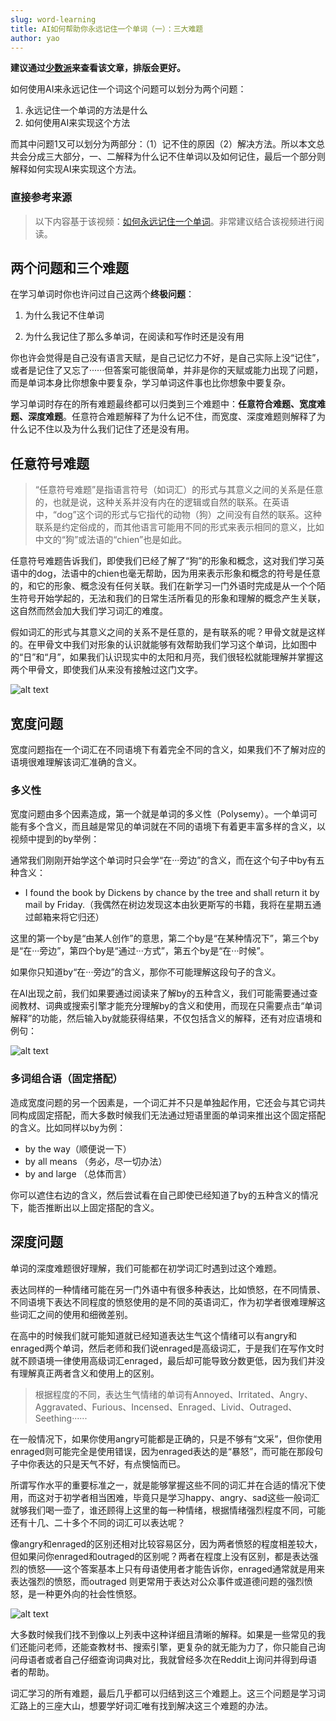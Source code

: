 ```yaml
---
slug: word-learning
title: AI如何帮助你永远记住一个单词（一）：三大难题
author: yao
---
```


**建议通过[少数派](https://sspai.com/post/91178)来查看该文章，排版会更好。**


如何使用AI来永远记住一个词这个问题可以划分为两个问题：

1. 永远记住一个单词的方法是什么
2. 如何使用AI来实现这个方法

而其中问题1又可以划分为两部分：（1）记不住的原因（2）解决方法。所以本文总共会分成三大部分，一、二解释为什么记不住单词以及如何记住，最后一个部分则解释如何实现AI来实现这个方法。


### 直接参考来源

> 以下内容基于该视频：[如何永远记住一个单词](https://www.bilibili.com/festival/jzj2023?bvid=BV1ns4y1A7fj)。非常建议结合该视频进行阅读。

## 两个问题和三个难题

在学习单词时你也许问过自己这两个**终极问题**：

1. 为什么我记不住单词

2. 为什么我记住了那么多单词，在阅读和写作时还是没有用

你也许会觉得是自己没有语言天赋，是自己记忆力不好，是自己实际上没“记住”，或者是记住了又忘了······但答案可能很简单，并非是你的天赋或能力出现了问题，而是单词本身比你想象中要复杂，学习单词这件事也比你想象中要复杂。

学习单词时存在的所有难题最终都可以归类到三个难题中：**任意符合难题、宽度难题、深度难题**。任意符合难题解释了为什么记不住，而宽度、深度难题则解释了为什么记不住以及为什么我们记住了还是没有用。


## 任意符号难题

> “任意符号难题”是指语言符号（如词汇）的形式与其意义之间的关系是任意的，也就是说，这种关系并没有内在的逻辑或自然的联系。在英语中，“dog”这个词的形式与它指代的动物（狗）之间没有自然的联系。这种联系是约定俗成的，而其他语言可能用不同的形式来表示相同的意义，比如中文的“狗”或法语的“chien”也是如此。

任意符号难题告诉我们，即使我们已经了解了“狗”的形象和概念，这对我们学习英语中的dog，法语中的chien也毫无帮助，因为用来表示形象和概念的符号是任意的，和它的形象、概念没有任何关联。我们在新学习一门外语时完成是从一个个陌生符号开始学起的，无法和我们的日常生活所看见的形象和理解的概念产生关联，这自然而然会加大我们学习词汇的难度。

假如词汇的形式与其意义之间的关系不是任意的，是有联系的呢？甲骨文就是这样的。在甲骨文中我们对形象的认识就能够有效帮助我们学习这个单词，比如图中的“日”和“月”，如果我们认识现实中的太阳和月亮，我们很轻松就能理解并掌握这两个甲骨文，即使我们从来没有接触过这门文字。

![alt text](image-13.png)

## 宽度问题

宽度问题指在一个词汇在不同语境下有着完全不同的含义，如果我们不了解对应的语境很难理解该词汇准确的含义。

### 多义性

宽度问题由多个因素造成，第一个就是单词的多义性（Polysemy）。一个单词可能有多个含义，而且越是常见的单词就在不同的语境下有着更丰富多样的含义，以视频中提到的by举例：

通常我们刚刚开始学这个单词时只会学“在···旁边”的含义，而在这个句子中by有五种含义：

- I found the book by Dickens by chance by the tree and shall return it by mail by Friday.（我偶然在树边发现这本由狄更斯写的书籍，我将在星期五通过邮箱来将它归还）

这里的第一个by是“由某人创作”的意思，第二个by是“在某种情况下”，第三个by是“在···旁边”，第四个by是“通过···方式”，第五个by是“在···时候”。

如果你只知道by“在···旁边”的含义，那你不可能理解这段句子的含义。

在AI出现之前，我们如果要通过阅读来了解by的五种含义，我们可能需要通过查阅教材、词典或搜索引擎才能充分理解by的含义和使用，而现在只需要点击“单词解释”的功能，然后输入by就能获得结果，不仅包括含义的解释，还有对应语境和例句：

![alt text](image-9.png)


### 多词组合语（固定搭配）

造成宽度问题的另一个因素是，一个词汇并不只是单独起作用，它还会与其它词共同构成固定搭配，而大多数时候我们无法通过短语里面的单词来推出这个固定搭配的含义。比如同样以by为例：

- by the way（顺便说一下）
- by all means （务必，尽一切办法）
- by and large （总体而言）

你可以遮住右边的含义，然后尝试看在自己即使已经知道了by的五种含义的情况下，能否推断出以上固定搭配的含义。


## 深度问题

单词的深度难题很好理解，我们可能都在初学词汇时遇到过这个难题。

表达同样的一种情绪可能在另一门外语中有很多种表达，比如愤怒，在不同情景、不同语境下表达不同程度的愤怒使用的是不同的英语词汇，作为初学者很难理解这些词汇之间的使用和细微差别。

在高中的时候我们就可能知道就已经知道表达生气这个情绪可以有angry和enraged两个单词，然后老师和我们说enraged是高级词汇，于是我们在写作文时就不顾语境一律使用高级词汇enraged，最后却可能导致分数更低，因为我们并没有理解真正两者含义和使用上的区别。

> 根据程度的不同，表达生气情绪的单词有Annoyed、Irritated、Angry、Aggravated、Furious、Incensed、Enraged、Livid、Outraged、Seething······

在一般情况下，如果你使用angry可能都是正确的，只是不够有“文采”，但你使用enraged则可能完全是使用错误，因为enraged表达的是“暴怒”，而可能在那段句子中你表达的只是天气不好，有点懊恼而已。

所谓写作水平的重要标准之一，就是能够掌握这些不同的词汇并在合适的情况下使用，而这对于初学者相当困难，毕竟只是学习happy、angry、sad这些一般词汇就够我们喝一壶了，谁还顾得上这里的每一种情绪，根据情绪强烈程度不同，可能还有十几、二十多个不同的词汇可以表达呢？

像angry和enraged的区别还相对比较容易区分，因为两者愤怒的程度相差较大，但如果问你enraged和outraged的区别呢？两者在程度上没有区别，都是表达强烈的愤怒——这个答案基本上只有母语使用者才能告诉你，enraged通常就是用来表达强烈的愤怒，而outraged 则更常用于表达对公众事件或道德问题的强烈愤怒，是一种更外向的社会性愤怒。

![alt text](image-14.png)

大多数时候我们找不到像以上列表中这种详细且清晰的解释。如果是一些常见的我们还能问老师，还能查教材书、搜索引擎，更复杂的就无能为力了，你只能自己询问母语者或者自己仔细查询词典对比，我就曾经多次在Reddit上询问并得到母语者的帮助。



词汇学习的所有难题，最后几乎都可以归结到这三个难题上。这三个问题是学习词汇路上的三座大山，想要学好词汇唯有找到解决这三个难题的办法。